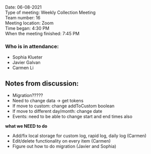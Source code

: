 Date: 06-08-2021 <br>
Type of meeting: Weekly Collection Meeting <br>
Team number: 16 <br>
Meeting location: Zoom <br>
Time began: 4:30 PM <br> 
When the meeting finished: 7:45 PM

### Who is in attendance:
- Sophia Klueter
- Javier Galvan
- Carmen Li

## Notes from discussion:
- Migration?????
- Need to change data -> get tokens
- If move to custom: change addToCustom boolean
- If move to different day/month: change date
- Events: need to be able to change start and end times also 

**what we NEED to do**
- Add/fix local storage for custom log, rapid log, daily log (Carmen)
- Edit/delete functionality on every item (Carmen)
- Figure out how to do migration (Javier and Sophia) 
